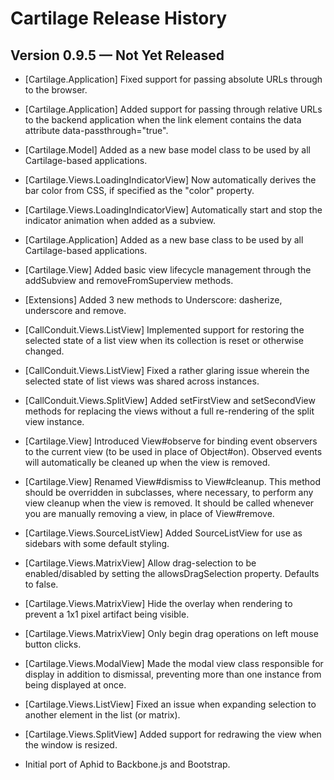 
# Cartilage Release History

## Version 0.9.5 — Not Yet Released

 * [Cartilage.Application] Fixed support for passing absolute URLs through to
   the browser.

 * [Cartilage.Application] Added support for passing through relative URLs to
   the backend application when the link element contains the data attribute
   data-passthrough="true".

 * [Cartilage.Model] Added as a new base model class to be used by all
   Cartilage-based applications.

 * [Cartilage.Views.LoadingIndicatorView] Now automatically derives the bar
   color from CSS, if specified as the "color" property.

 * [Cartilage.Views.LoadingIndicatorView] Automatically start and stop the
   indicator animation when added as a subview.

 * [Cartilage.Application] Added as a new base class to be used by all
   Cartilage-based applications.

 * [Cartilage.View] Added basic view lifecycle management through the
   addSubview and removeFromSuperview methods.

 * [Extensions] Added 3 new methods to Underscore: dasherize, underscore and
   remove.

 * [CallConduit.Views.ListView] Implemented support for restoring the selected
   state of a list view when its collection is reset or otherwise changed.

 * [CallConduit.Views.ListView] Fixed a rather glaring issue wherein the
   selected state of list views was shared across instances.

 * [CallConduit.Views.SplitView] Added setFirstView and setSecondView methods
   for replacing the views without a full re-rendering of the split view
   instance.

 * [Cartilage.View] Introduced View#observe for binding event observers to
   the current view (to be used in place of Object#on). Observed events will
   automatically be cleaned up when the view is removed.

 * [Cartilage.View] Renamed View#dismiss to View#cleanup. This method should
   be overridden in subclasses, where necessary, to perform any view cleanup
   when the view is removed. It should be called whenever you are manually
   removing a view, in place of View#remove.

 * [Cartilage.Views.SourceListView] Added SourceListView for use as sidebars
   with some default styling.

 * [Cartilage.Views.MatrixView] Allow drag-selection to be enabled/disabled by
   setting the allowsDragSelection property. Defaults to false.

 * [Cartilage.Views.MatrixView] Hide the overlay when rendering to prevent a
   1x1 pixel artifact being visible.

 * [Cartilage.Views.MatrixView] Only begin drag operations on left mouse
   button clicks.

 * [Cartilage.Views.ModalView] Made the modal view class responsible for
   display in addition to dismissal, preventing more than one instance from
   being displayed at once.

 * [Cartilage.Views.ListView] Fixed an issue when expanding selection to
   another element in the list (or matrix).

 * [Cartilage.Views.SplitView] Added support for redrawing the view when the
   window is resized.

 * Initial port of Aphid to Backbone.js and Bootstrap.

